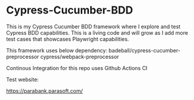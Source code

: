 # Cypress-Cucumber-BDD
This is my Cypress Cucumber BDD framework where I explore and test Cypress BDD capabilities. This is a living code and will grow as I add more test cases that showcases Playwright capabilities.

This framework uses below dependency:
  badeball/cypress-cucumber-preprocessor
  cypress/webpack-preprocessor

Continous Integration for this repo uses Github Actions CI

Test website:

https://parabank.parasoft.com/
